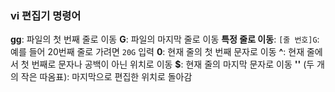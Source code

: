 ### vi 편집기 명령어

**gg**: 파일의 첫 번째 줄로 이동
**G**: 파일의 마지막 줄로 이동
**특정 줄로 이동**: 
`[줄 번호]G`: 예를 들어 20번째 줄로 가려면 `20G` 입력
**0**: 현재 줄의 첫 번째 문자로 이동
**^**: 현재 줄에서 첫 번째로 문자나 공백이 아닌 위치로 이동
**$**: 현재 줄의 마지막 문자로 이동
**''** (두 개의 작은 따옴표): 마지막으로 편집한 위치로 돌아감
